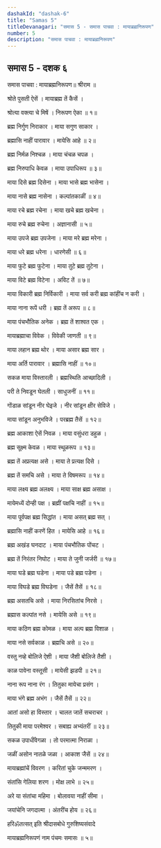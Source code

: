 ```yaml
---
dashakId: "dashak-6"
title: "Samas 5"
titleDevanagari: "समास 5 - समास पाचवा : मायाब्रह्मनिरूपण"
number: 5
description: "समास पाचवा : मायाब्रह्मनिरूपण"
---
```


## समास 5 - दशक ६

समास पाचवा : मायाब्रह्मनिरूपण॥ श्रीराम ॥

श्रोते पुसती ऐसें । मायाब्रह्म तें कैसें ।

श्रोत्या वक्त्या चे मिषें । निरूपण ऐका ॥ १॥

ब्रह्म निर्गुण निराकार । माया सगुण साकार ।

ब्रह्मासि नाहीं पारावार । मायेसि आहे ॥ २॥

ब्रह्म निर्मळ निश्चळ । माया चंचळ चपळ ।

ब्रह्म निरुपाधि केवळ । माया उपाधिरूप ॥ ३॥

माया दिसे ब्रह्म दिसेना । माया भासे ब्रह्म भासेना ।

माया नासे ब्रह्म नासेना । कल्पांतकाळीं ॥ ४॥

माया रचे ब्रह्म रचेना । माया खचे ब्रह्म खचेना ।

माया रुचे ब्रह्म रुचेना । अज्ञानासी ॥ ५॥

माया उपजे ब्रह्म उपजेना । माया मरे ब्रह्म मरेना ।

माया धरे ब्रह्म धरेना । धारणेसी ॥ ६॥

माया फुटे ब्रह्म फुटेना । माया तुटे ब्रह्म तुटेना ।

माया विटे ब्रह्म विटेना । अविट तें ॥ ७॥

माया विकारी ब्रह्म निर्विकारी । माया सर्व करी ब्रह्म कांहींच न करी ।

माया नाना रूपें धरी । ब्रह्म तें अरूप ॥ ८॥

माया पंचभौतिक अनेक । ब्रह्म तें शाश्वत एक ।

मायाब्रह्माचा विवेक । विवेकी जाणती ॥ ९॥

माया लहान ब्रह्म थोर । माया असार ब्रह्म सार ।

माया अर्ति पारावार । ब्रह्मासि नाहीं ॥ १०॥

सकळ माया विस्तारली । ब्रह्मस्थिति आच्छादिली ।

परी ते निवडून घेतली । साधुजनीं ॥ ११॥

गोंडाळ सांडून नीर घेइजे । नीर सांडून क्षीर सेविजे ।

माया सांडून अनुभविजे । परब्रह्म तैसें ॥ १२॥

ब्रह्म आकाशा ऐसें निवळ । माया वसुंधरा डहुळ ।

ब्रह्म सूक्ष्म केवळ । माया स्थूळरूप ॥ १३॥

ब्रह्म तें अप्रत्यक्ष असे । माया ते प्रत्यक्ष दिसे ।

ब्रह्म तें समचि असे । माया ते विषमरूप ॥ १४॥

माया लक्ष्य ब्रह्म अलक्ष्य । माया साक्ष ब्रह्म असाक्ष ।

मायेमध्यें दोन्ही पक्ष । ब्रह्मीं पक्षचि नाहीं ॥ १५॥

माया पूर्वपक्ष ब्रह्म सिद्धांत । माया असत् ब्रह्म सत् ।

ब्रह्मासि नाहीं करणें हित । मायेसि आहे ॥ १६॥

ब्रह्म अखंड घनदाट । माया पंचभौतिक पोंचट ।

ब्रह्म तें निरंतर निघोट । माया ते जुनी जर्जरी ॥ १७॥

माया घडे ब्रह्म घडेना । माया पडे ब्रह्म पडेना ।

माया विघडे ब्रह्म विघडेना । जैसें तैसें ॥ १८॥

ब्रह्म असतचि असे । माया निरसितांच निरसे ।

ब्रह्मास कल्पांत नसे । मायेसि असे ॥ १९॥

माया कठिण ब्रह्म कोमळ । माया अल्प ब्रह्म विशाळ ।

माया नसे सर्वकाळ । ब्रह्मचि असे ॥ २०॥

वस्तु नव्हे बोलिजे ऐशी । माया जैशी बोलिजे तैशी ।

काळ पावेना वस्तूसी । मायेसी झडपी ॥ २१॥

नाना रूप नाना रंग । तितुका मायेचा प्रसंग ।

माया भंगे ब्रह्म अभंग । जैसें तैसें ॥ २२॥

आतां असो हा विस्तार । चालत जातें सचराचर ।

तितुकी माया परमेश्वर । सबाह्य अभ्यंतरीं ॥ २३॥

सकळ उपाधींवेगळा । तो परमात्मा निराळा ।

जळीं असोन नातळे जळा । आकाश जैसें ॥ २४॥

मायाब्रह्मांचें विवरण । करितां चुके जन्ममरण ।

संतांसि गेलिया शरण । मोक्ष लाभे ॥ २५॥

अरे या संतांचा महिमा । बोलावया नाहीं सीमा ।

जयांचेनि जगदात्मा । अंतरींच होय ॥ २६॥

हरिॐतत्सत् इति श्रीदासबोधे गुरुशिष्यसंवादे

मायाब्रह्मनिरूपणं नाम पंचमः समासः ॥ ५॥